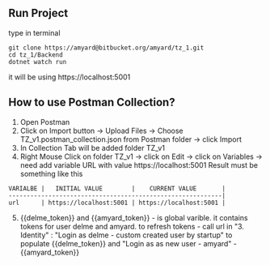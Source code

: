 ## Run Project
type in terminal    
```
git clone https://amyard@bitbucket.org/amyard/tz_1.git
cd tz_1/Backend
dotnet watch run
```
it will be using https://localhost:5001   

## How to use Postman Collection?    
1. Open Postman
2. Click on Import button -> Upload Files -> Choose TZ_v1.postman_collection.json from Postman folder -> click Import
3. In Collection Tab will be added folder TZ_v1
4. Right Mouse Click on folder TZ_v1 -> click on Edit -> click on Variables -> need add variable URL with value https://localhost:5001  Result must be something like this    
```
VARIALBE |   INITIAL VALUE        |    CURRENT VALUE       |
-----------------------------------------------------------|
url      | https://localhost:5001 | https://localhost:5001 |
```
5. {{delme_token}} and {{amyard_token}} - is global varible. it contains tokens for user delme and amyard. to refresh tokens - call url in "3. Identity" : "Login as delme - custom created user by startup" to populate {{delme_token}} and "Login as as new user - amyard" - {{amyard_token}}